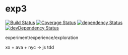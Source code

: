 # exp3

[![Build Status](https://travis-ci.org/forceuser/exp3.svg?branch=master)](https://travis-ci.org/forceuser/exp3)
[![Coverage Status](https://coveralls.io/repos/github/forceuser/exp3/badge.svg?branch=master)](https://coveralls.io/github/forceuser/exp3?branch=master)
[![dependency Status](https://david-dm.org/forceuser/exp3.svg)](https://david-dm.org/forceuser/exp3)
[![devDependency Status](https://david-dm.org/forceuser/exp3/dev-status.svg)](https://david-dm.org/forceuser/exp3#info=devDependencies)

experiment/experience/exploration

xo + ava + nyc -> js tdd

